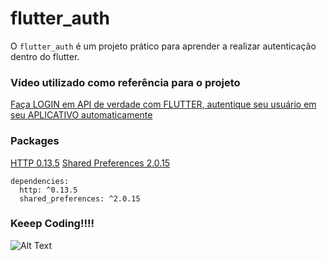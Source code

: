 # flutter_auth

O `flutter_auth` é um projeto prático para aprender a realizar autenticação dentro do flutter. 


### Vídeo utilizado como referência para o projeto

[Faça LOGIN em API de verdade com FLUTTER, autentique seu usuário em seu APLICATIVO automaticamente](https://www.youtube.com/watch?v=E-mRBNKpG1Q)



### Packages 
[HTTP 0.13.5](https://pub.dev/packages/http/)
[Shared Preferences 2.0.15](https://pub.dev/packages/shared_preferences)

```
dependencies:
  http: ^0.13.5
  shared_preferences: ^2.0.15
```


### Keeep Coding!!!! 

![Alt Text](https://media2.giphy.com/media/Dh5q0sShxgp13DwrvG/giphy.gif)